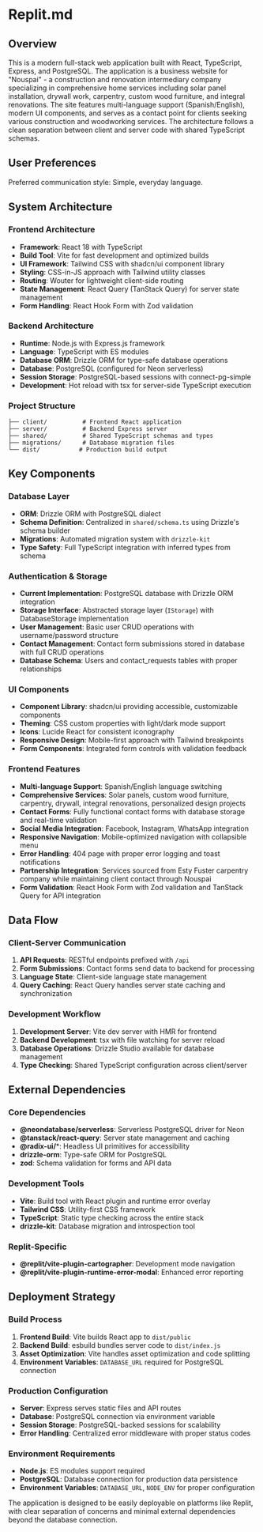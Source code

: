 # Replit.md

## Overview

This is a modern full-stack web application built with React, TypeScript, Express, and PostgreSQL. The application is a business website for "Nouspai" - a construction and renovation intermediary company specializing in comprehensive home services including solar panel installation, drywall work, carpentry, custom wood furniture, and integral renovations. The site features multi-language support (Spanish/English), modern UI components, and serves as a contact point for clients seeking various construction and woodworking services. The architecture follows a clean separation between client and server code with shared TypeScript schemas.

## User Preferences

Preferred communication style: Simple, everyday language.

## System Architecture

### Frontend Architecture
- **Framework**: React 18 with TypeScript
- **Build Tool**: Vite for fast development and optimized builds
- **UI Framework**: Tailwind CSS with shadcn/ui component library
- **Styling**: CSS-in-JS approach with Tailwind utility classes
- **Routing**: Wouter for lightweight client-side routing
- **State Management**: React Query (TanStack Query) for server state management
- **Form Handling**: React Hook Form with Zod validation

### Backend Architecture
- **Runtime**: Node.js with Express.js framework
- **Language**: TypeScript with ES modules
- **Database ORM**: Drizzle ORM for type-safe database operations
- **Database**: PostgreSQL (configured for Neon serverless)
- **Session Storage**: PostgreSQL-based sessions with connect-pg-simple
- **Development**: Hot reload with tsx for server-side TypeScript execution

### Project Structure
```
├── client/          # Frontend React application
├── server/          # Backend Express server
├── shared/          # Shared TypeScript schemas and types
├── migrations/      # Database migration files
└── dist/           # Production build output
```

## Key Components

### Database Layer
- **ORM**: Drizzle ORM with PostgreSQL dialect
- **Schema Definition**: Centralized in `shared/schema.ts` using Drizzle's schema builder
- **Migrations**: Automated migration system with `drizzle-kit`
- **Type Safety**: Full TypeScript integration with inferred types from schema

### Authentication & Storage
- **Current Implementation**: PostgreSQL database with Drizzle ORM integration
- **Storage Interface**: Abstracted storage layer (`IStorage`) with DatabaseStorage implementation
- **User Management**: Basic user CRUD operations with username/password structure
- **Contact Management**: Contact form submissions stored in database with full CRUD operations
- **Database Schema**: Users and contact_requests tables with proper relationships

### UI Components
- **Component Library**: shadcn/ui providing accessible, customizable components
- **Theming**: CSS custom properties with light/dark mode support
- **Icons**: Lucide React for consistent iconography
- **Responsive Design**: Mobile-first approach with Tailwind breakpoints
- **Form Components**: Integrated form controls with validation feedback

### Frontend Features
- **Multi-language Support**: Spanish/English language switching
- **Comprehensive Services**: Solar panels, custom wood furniture, carpentry, drywall, integral renovations, personalized design projects
- **Contact Forms**: Fully functional contact forms with database storage and real-time validation
- **Social Media Integration**: Facebook, Instagram, WhatsApp integration
- **Responsive Navigation**: Mobile-optimized navigation with collapsible menu
- **Error Handling**: 404 page with proper error logging and toast notifications
- **Partnership Integration**: Services sourced from Esty Fuster carpentry company while maintaining client contact through Nouspai
- **Form Validation**: React Hook Form with Zod validation and TanStack Query for API integration

## Data Flow

### Client-Server Communication
1. **API Requests**: RESTful endpoints prefixed with `/api`
2. **Form Submissions**: Contact forms send data to backend for processing
3. **Language State**: Client-side language state management
4. **Query Caching**: React Query handles server state caching and synchronization

### Development Workflow
1. **Development Server**: Vite dev server with HMR for frontend
2. **Backend Development**: tsx with file watching for server reload
3. **Database Operations**: Drizzle Studio available for database management
4. **Type Checking**: Shared TypeScript configuration across client/server

## External Dependencies

### Core Dependencies
- **@neondatabase/serverless**: Serverless PostgreSQL driver for Neon
- **@tanstack/react-query**: Server state management and caching
- **@radix-ui/***: Headless UI primitives for accessibility
- **drizzle-orm**: Type-safe ORM for PostgreSQL
- **zod**: Schema validation for forms and API data

### Development Tools
- **Vite**: Build tool with React plugin and runtime error overlay
- **Tailwind CSS**: Utility-first CSS framework
- **TypeScript**: Static type checking across the entire stack
- **drizzle-kit**: Database migration and introspection tool

### Replit-Specific
- **@replit/vite-plugin-cartographer**: Development mode navigation
- **@replit/vite-plugin-runtime-error-modal**: Enhanced error reporting

## Deployment Strategy

### Build Process
1. **Frontend Build**: Vite builds React app to `dist/public`
2. **Backend Build**: esbuild bundles server code to `dist/index.js`
3. **Asset Optimization**: Vite handles asset optimization and code splitting
4. **Environment Variables**: `DATABASE_URL` required for PostgreSQL connection

### Production Configuration
- **Server**: Express serves static files and API routes
- **Database**: PostgreSQL connection via environment variable
- **Session Storage**: PostgreSQL-backed sessions for scalability
- **Error Handling**: Centralized error middleware with proper status codes

### Environment Requirements
- **Node.js**: ES modules support required
- **PostgreSQL**: Database connection for production data persistence
- **Environment Variables**: `DATABASE_URL`, `NODE_ENV` for proper configuration

The application is designed to be easily deployable on platforms like Replit, with clear separation of concerns and minimal external dependencies beyond the database connection.